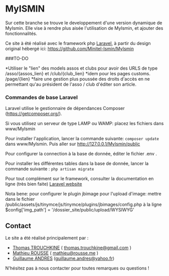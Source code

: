 # MyISMIN

Sur cette branche se trouve le developpement d'une version dynamique de MyIsmin.
Elle vise à rendre plus aisée l'utilisation de MyIsmin, et ajouter des fonctionnalités.

Ce site à été réalisé avec le framework php [Laravel](https://laravel.com), à partir du design original hébergé ici: https://github.com/Minitel-Ismin/MyIsmin

###TO-DO

*Utiliser le "lien" des models assos et clubs pour avoir des URLS de type /asso/{assos_lien} et /club/{club_lien}
*idem pour les pages customs. /page/{lien}
*faire une gestion plus poussée des droits d'accès en ne permettant qu'au président de l'asso / club d'éditer son article.

### Commandes de base Laravel
Laravel utilise le gestionnaire de dépendances Composer (https://getcomposer.org/).

Si vous utilisez un serveur de type LAMP ou WAMP: placez les fichiers dans www/MyIsmin

Pour installer l'application, lancer la commande suivante: `composer update` dans www/MyIsmin. Puis aller sur http://127.0.0.1/MyIsmin/public 

Pour configurer la connection à la base de donnée, éditer le fichier .env .

Pour installer les différentes tables dans la base de donnée, lancer la commande suivante : `php artisan migrate`

Pour tout complément sur le framework, consulter la documentation en ligne (très bien faite) [Laravel website](http://laravel.com/docs)

Nota bene: pour configurer le plugin jbimage pour l'upload d'image: mettre dans le fichier /public/assets/js/tinymce/js/tinymce/plugins/jbimages/config.php à la ligne $config['img_path'] = '/dossier_site/public/upload/WYSIWYG'

## Contact

Le site a été réalisé principalement par :
* [Thomas TROUCHKINE](https://github.com/Kerzas)  ( thomas.trouchkine@gmail.com )
* [Mathieu ROUSSE](https://github.com/m-rousse)  ( mathieu@rousse.me )
* [Guillaume ANDRES](https://github.com/Brutia) (guillaume.andres@yahoo.fr)

N'hésitez pas à nous contacter pour toutes remarques ou questions !
